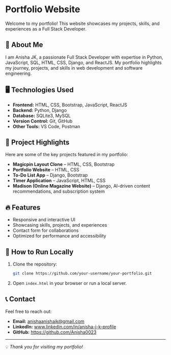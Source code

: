 # Portfolio Website

Welcome to my portfolio! This website showcases my projects, skills, and experiences as a Full Stack Developer.

## 🚀 About Me
I am Anisha JK, a passionate Full Stack Developer with expertise in Python, JavaScript, SQL, HTML, CSS, Django, and ReactJS. My portfolio highlights my journey, projects, and skills in web development and software engineering.

## 🖥️ Technologies Used
- **Frontend:** HTML, CSS, Bootstrap, JavaScript, ReactJS
- **Backend:** Python, Django
- **Database:** SQLite3, MySQL
- **Version Control:** Git, GitHub
- **Other Tools:** VS Code, Postman

## 📂 Project Highlights
Here are some of the key projects featured in my portfolio:
- **Magicpin Layout Clone** – HTML, CSS, Bootstrap
- **Portfolio Website** – HTML, CSS
- **To-Do List App** – Django, Bootstrap
- **Timer Application** – JavaScript, HTML, CSS
- **Madison (Online Magazine Website)** – Django, AI-driven content recommendations, and subscription system

## 🔥 Features
- Responsive and interactive UI
- Showcasing skills, projects, and experiences
- Contact form for collaborations
- Optimized for performance and accessibility

## 📌 How to Run Locally
1. Clone the repository:
   ```bash
   git clone https://github.com/your-username/your-portfolio.git
   ```
2. Open `index.html` in your browser or run a local server.

## 📞 Contact
Feel free to reach out:
- **Email:** anishaanishajk@gmail.com
- **LinkedIn:** www.linkedin.com/in/anisha-j-k-profile
- **GitHub:** https://github.com/Anisha0023

---
💡 *Thank you for visiting my portfolio!*

